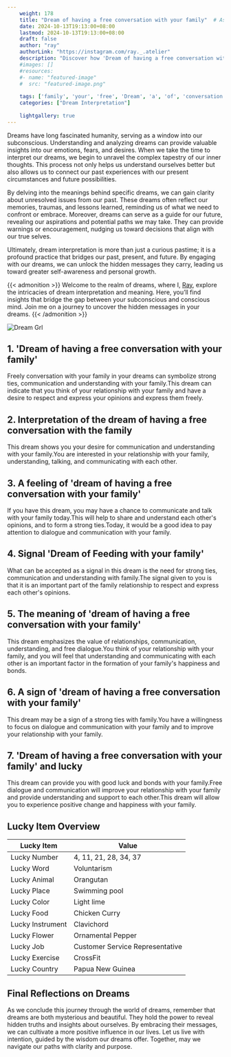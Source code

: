 ```yaml
---
    weight: 178
    title: "Dream of having a free conversation with your family"  # Assuming 'title' column exists
    date: 2024-10-13T19:13:00+08:00
    lastmod: 2024-10-13T19:13:00+08:00
    draft: false
    author: "ray"
    authorLink: "https://instagram.com/ray._.atelier"
    description: "Discover how 'Dream of having a free conversation with your family' can interpret your future and uncover its significant meanings in your life."
    #images: []
    #resources:
    #- name: "featured-image"
    #  src: "featured-image.png"
    
    tags: ['family', 'your', 'free', 'Dream', 'a', 'of', 'conversation', 'with', 'having']
    categories: ["Dream Interpretation"]
    
    lightgallery: true
---
```

    
Dreams have long fascinated humanity, serving as a window into our subconscious. Understanding and analyzing dreams can provide valuable insights into our emotions, fears, and desires. When we take the time to interpret our dreams, we begin to unravel the complex tapestry of our inner thoughts. This process not only helps us understand ourselves better but also allows us to connect our past experiences with our present circumstances and future possibilities.

By delving into the meanings behind specific dreams, we can gain clarity about unresolved issues from our past. These dreams often reflect our memories, traumas, and lessons learned, reminding us of what we need to confront or embrace. Moreover, dreams can serve as a guide for our future, revealing our aspirations and potential paths we may take. They can provide warnings or encouragement, nudging us toward decisions that align with our true selves.

Ultimately, dream interpretation is more than just a curious pastime; it is a profound practice that bridges our past, present, and future. By engaging with our dreams, we can unlock the hidden messages they carry, leading us toward greater self-awareness and personal growth.

{{< admonition >}}
Welcome to the realm of dreams, where I, [Ray](https://instagram.com/ray._.atelier), explore the intricacies of dream interpretation and meaning. Here, you’ll find insights that bridge the gap between your subconscious and conscious mind. Join me on a journey to uncover the hidden messages in your dreams.
{{< /admonition >}}

![Dream Grl](https://cdn.pixabay.com/photo/2017/11/02/03/35/gothic-2910057_1280.jpg "Dream Grl")

## 1. 'Dream of having a free conversation with your family'
Freely conversation with your family in your dreams can symbolize strong ties, communication and understanding with your family.This dream can indicate that you think of your relationship with your family and have a desire to respect and express your opinions and express them freely.

## 2. Interpretation of the dream of having a free conversation with the family
This dream shows you your desire for communication and understanding with your family.You are interested in your relationship with your family, understanding, talking, and communicating with each other.

## 3. A feeling of 'dream of having a free conversation with your family'
If you have this dream, you may have a chance to communicate and talk with your family today.This will help to share and understand each other's opinions, and to form a strong ties.Today, it would be a good idea to pay attention to dialogue and communication with your family.

## 4. Signal 'Dream of Feeding with your family'
What can be accepted as a signal in this dream is the need for strong ties, communication and understanding with family.The signal given to you is that it is an important part of the family relationship to respect and express each other's opinions.

## 5. The meaning of 'dream of having a free conversation with your family'
This dream emphasizes the value of relationships, communication, understanding, and free dialogue.You think of your relationship with your family, and you will feel that understanding and communicating with each other is an important factor in the formation of your family's happiness and bonds.

## 6. A sign of 'dream of having a free conversation with your family'
This dream may be a sign of a strong ties with family.You have a willingness to focus on dialogue and communication with your family and to improve your relationship with your family.

## 7. 'Dream of having a free conversation with your family' and lucky
This dream can provide you with good luck and bonds with your family.Free dialogue and communication will improve your relationship with your family and provide understanding and support to each other.This dream will allow you to experience positive change and happiness with your family.

## Lucky Item Overview
| Lucky Item          | Value              |
|---------------|--------------------|
| Lucky Number        | 4, 11, 21, 28, 34, 37  |
| Lucky Word          | Voluntarism |
| Lucky Animal        | Orangutan |
| Lucky Place         | Swimming pool     |
| Lucky Color         | Light lime     |
| Lucky Food          | Chicken Curry      |
| Lucky Instrument    | Clavichord |
| Lucky Flower        | Ornamental Pepper    |
| Lucky Job           | Customer Service Representative       |
| Lucky Exercise      | CrossFit  |
| Lucky Country       | Papua New Guinea    |


##  Final Reflections on Dreams

As we conclude this journey through the world of dreams, remember that dreams are both mysterious and beautiful. They hold the power to reveal hidden truths and insights about ourselves. By embracing their messages, we can cultivate a more positive influence in our lives. Let us live with intention, guided by the wisdom our dreams offer. Together, may we navigate our paths with clarity and purpose.

